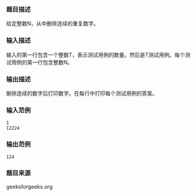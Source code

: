 
### 题目描述
给定整数N，从中删除连续的重复数字。

### 输入描述
输入的第一行包含一个整数T，表示测试用例的数量。然后是T测试用例。每个测试用例的第一行包含整数N。
### 输出描述
删除连续的数字后打印数字。在每行中打印每个测试用例的答案。
### 输入范例
```
1
12224
```
### 输出范例
```
124
```
### 题目来源
geeksforgeeks.org
